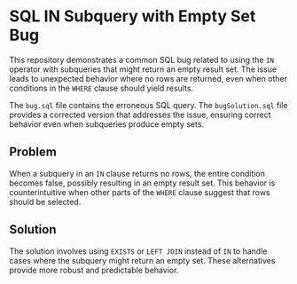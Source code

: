 # SQL IN Subquery with Empty Set Bug
This repository demonstrates a common SQL bug related to using the `IN` operator with subqueries that might return an empty result set. The issue leads to unexpected behavior where no rows are returned, even when other conditions in the `WHERE` clause should yield results.

The `bug.sql` file contains the erroneous SQL query.  The `bugSolution.sql` file provides a corrected version that addresses the issue, ensuring correct behavior even when subqueries produce empty sets.

## Problem
When a subquery in an `IN` clause returns no rows, the entire condition becomes false, possibly resulting in an empty result set. This behavior is counterintuitive when other parts of the `WHERE` clause suggest that rows should be selected.

## Solution
The solution involves using `EXISTS` or `LEFT JOIN` instead of `IN` to handle cases where the subquery might return an empty set.  These alternatives provide more robust and predictable behavior.